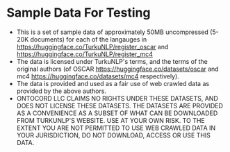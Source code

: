 # Sample Data For Testing
- This is a set of sample data of approximately 50MB uncompressed (5-20K documents) for each of the langauges in https://huggingface.co/TurkuNLP/register_oscar and https://huggingface.co/TurkuNLP/register_mc4
- The data is licensed under TurkuNLP's terms, and the terms of the original authors (of OSCAR https://huggingface.co/datasets/oscar and mc4 https://huggingface.co/datasets/mc4 respectively).
- The data is provided and used as a fair use of web crawled data as provided by the above authors. 
- ONTOCORD LLC CLAIMS NO RIGHTS UNDER THESE DATASETS, AND DOES NOT LICENSE THESE DATASETS. THE DATASETS ARE PROVIDED AS A CONVENIENCE AS A SUBSET OF WHAT CAN BE DOWNLOADED FROM TURKUNLP'S WEBSITE. USE AT YOUR OWN RISK. TO THE EXTENT YOU ARE NOT PERMITTED TO USE WEB CRAWLED DATA IN YOUR JURISDICTION, DO NOT DOWNLOAD, ACCESS OR USE THIS DATA.
